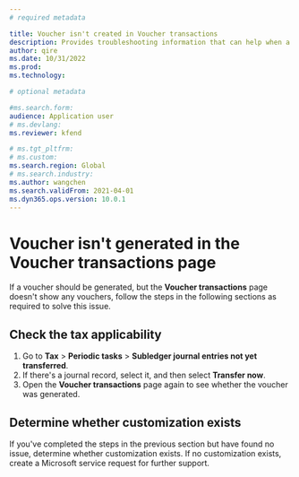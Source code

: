 ```yaml
---
# required metadata

title: Voucher isn't created in Voucher transactions
description: Provides troubleshooting information that can help when a voucher should be generated in the Voucher transactions page but isn't.
author: qire
ms.date: 10/31/2022
ms.prod: 
ms.technology: 

# optional metadata

#ms.search.form:
audience: Application user
# ms.devlang: 
ms.reviewer: kfend

# ms.tgt_pltfrm: 
# ms.custom: 
ms.search.region: Global
# ms.search.industry: 
ms.author: wangchen
ms.search.validFrom: 2021-04-01
ms.dyn365.ops.version: 10.0.1
---
```


# Voucher isn't generated in the Voucher transactions page

If a voucher should be generated, but the **Voucher transactions** page doesn't show any vouchers, follow the steps in the following sections as required to solve this issue.

## Check the tax applicability

1. Go to **Tax** \> **Periodic tasks** \> **Subledger journal entries not yet transferred**.
2. If there's a journal record, select it, and then select **Transfer now**.
3. Open the **Voucher transactions** page again to see whether the voucher was generated.

## Determine whether customization exists

If you've completed the steps in the previous section but have found no issue, determine whether customization exists. If no customization exists, create a Microsoft service request for further support.

